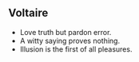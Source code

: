 Voltaire
---

- Love truth but pardon error.
- A witty saying proves nothing.
- Illusion is the first of all pleasures.
